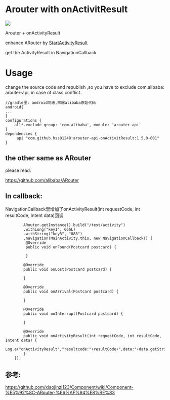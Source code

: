 # Arouter with onActivitResult

[![](https://jitpack.io/v/hss01248/arouter-api-onActivitResult.svg)](https://jitpack.io/#hss01248/arouter-api-onActivitResult)

Arouter + onActivityResult

enhance ARouter by [StartActivityResult](https://github.com/hss01248/StartActivityResult)

get the  ActivityResult in NavigationCallback





# Usage

change the source code and republish ,so you have to exclude com.alibaba: arouter-api, in case of class conflict.

```
//gradle里: android同级,排除alibaba原始代码
android{
...
}
configurations {
    all*.exclude group: 'com.alibaba', module: 'arouter-api'
}
dependencies {
	 api "com.github.hss01248:arouter-api-onActivitResult:1.5.0-001"
}
```

## the other same as ARouter

please read:

https://github.com/alibaba/ARouter

## In callback:

NavigationCallback里增加了onActivityResult(int requestCode, int resultCode, Intent data)回调

            ARouter.getInstance().build("/test/activity")
            .withLong("key1", 666L)
            .withString("key3", "888")
            .navigation(MainActivity.this, new NavigationCallback() {
             @Override
             public void onFound(Postcard postcard) {
                
             }
    
            @Override
            public void onLost(Postcard postcard) {
    
            }
    
            @Override
            public void onArrival(Postcard postcard) {
    
            }
    
            @Override
            public void onInterrupt(Postcard postcard) {
    
            }
    
            @Override
            public void onActivityResult(int requestCode, int resultCode, Intent data) {
                Log.e("onActivityResult","resultcode:"+resultCode+",data:"+data.getStringExtra("data"));
            }
        });

## 参考:
https://github.com/xiaojinzi123/Component/wiki/Component-%E5%92%8C-ARouter-%E6%AF%94%E8%BE%83
